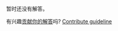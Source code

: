 
暂时还没有解答。

有兴趣[贡献你的解答](https://github.com/BFEdev/BFE.dev-solutions/blob/main/problem/create-an-observable_zh.md)吗? [Contribute guideline](https://github.com/BFEdev/BFE.dev-solutions#how-to-contribute)
